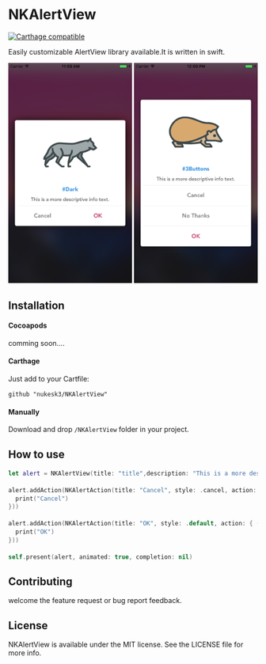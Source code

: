 # NKAlertView

[![Carthage compatible](https://img.shields.io/badge/Carthage-compatible-4BC51D.svg?style=flat)](https://github.com/Carthage/Carthage)

Easily customizable AlertView library available.It is written in swift.

<p align="center">
  <img src="Screenshots/pre_screenshot1.png" width=250 alt="Icon"/>
  <img src="Screenshots/pre_screenshot2.png" width=250 alt="Icon"/>
</p>


## Installation

#### Cocoapods
comming soon....

#### Carthage

Just add to your Cartfile:
```
github "nukesk3/NKAlertView"
```

#### Manually

Download and drop `/NKAlertView` folder in your project.


## How to use
```swift
let alert = NKAlertView(title: "title",description: "This is a more descriptive info text.",image: UIImage(named: "image.png"),style: .dark)

alert.addAction(NKAlertAction(title: "Cancel", style: .cancel, action: { () -> Void in
  print("Cancel")
}))

alert.addAction(NKAlertAction(title: "OK", style: .default, action: { () in
  print("OK")
}))

self.present(alert, animated: true, completion: nil)
```

## Contributing

welcome the feature request or bug report feedback.


## License

NKAlertView is available under the MIT license. See the LICENSE file for more info.
